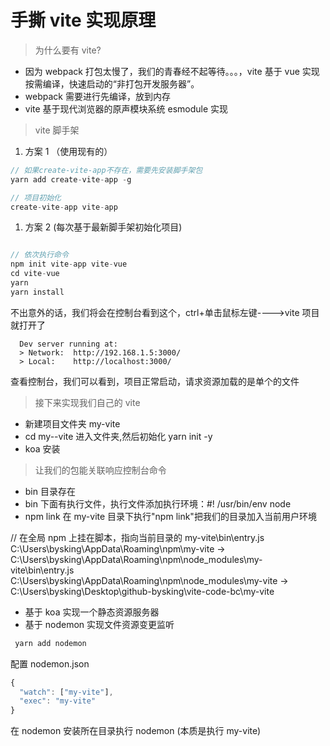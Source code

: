 # 手撕 vite 实现原理

> 为什么要有 vite?

- 因为 webpack 打包太慢了，我们的青春经不起等待。。。，vite 基于 vue 实现按需编译，快速启动的“非打包开发服务器”。
- webpack 需要进行先编译，放到内存
- vite 基于现代浏览器的原声模块系统 esmodule 实现

> vite 脚手架

1. 方案 1 （使用现有的）

```js
// 如果create-vite-app不存在，需要先安装脚手架包
yarn add create-vite-app -g

// 项目初始化
create-vite-app vite-app
```

1. 方案 2 (每次基于最新脚手架初始化项目)

```js

// 依次执行命令
npm init vite-app vite-vue
cd vite-vue
yarn
yarn install
```

不出意外的话，我们将会在控制台看到这个，ctrl+单击鼠标左键---->vite 项目就打开了

```
  Dev server running at:
  > Network:  http://192.168.1.5:3000/
  > Local:    http://localhost:3000/

```

查看控制台，我们可以看到，项目正常启动，请求资源加载的是单个的文件

> 接下来实现我们自己的 vite

- 新建项目文件夹 my-vite
- cd my--vite 进入文件夹,然后初始化 yarn init -y
- koa 安装

> 让我们的包能关联响应控制台命令

- bin 目录存在
- bin 下面有执行文件，执行文件添加执行环境：#! /usr/bin/env node
- npm link 在 my-vite 目录下执行"npm link"把我们的目录加入当前用户环境

// 在全局 npm 上挂在脚本，指向当前目录的 my-vite\bin\entry.js
C:\Users\bysking\AppData\Roaming\npm\my-vite -> C:\Users\bysking\AppData\Roaming\npm\node_modules\my-vite\bin\entry.js
C:\Users\bysking\AppData\Roaming\npm\node_modules\my-vite -> C:\Users\bysking\Desktop\github-bysking\vite-code-bc\my-vite

- 基于 koa 实现一个静态资源服务器
- 基于 nodemon 实现文件资源变更监听

```js
 yarn add nodemon
```

配置 nodemon.json

```js
{
  "watch": ["my-vite"],
  "exec": "my-vite"
}
```

在 nodemon 安装所在目录执行 nodemon (本质是执行 my-vite)
